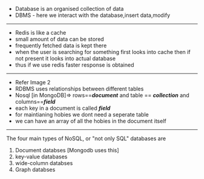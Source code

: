 * Database is an organised collection of data
* DBMS - here we interact with the database,insert data,modify 
--- 
* Redis is like a cache
* small amount of data can be stored
* frequently fetched data is kept there
* when the user is searching for something first looks into cache then if not present it looks into actual database
* thus if we use redis faster response is obtained
---
* Refer Image 2
* RDBMS uses relationships between different tables
* Nosql [in MongoDB]=> rows==***document*** and table == ***collection*** and columns==***field***
* each key in a document is called ***field***
* for maintianing hobies we dont need a seperate table
* we can have an array of all the hobies in the document itself
---
The four main types of NoSQL, or "not only SQL" databases are
1. Document databses [Mongodb uses this]
2. key-value databases
3. wide-column databses
4. Graph databses

